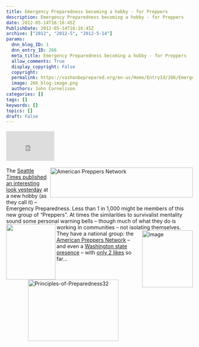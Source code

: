 ```yaml
---
title: Emergency Preparedness becoming a hobby - for Preppers
description: Emergency Preparedness becoming a hobby - for Preppers
date: 2012-05-14T16:16:45Z
PublishDate: 2012-05-14T16:16:45Z
archive: ["2012", "2012-5", "2012-5-14"]
params:
  dnn_blog_ID: 1
  dnn_entry_ID: 266
  meta_title: Emergency Preparedness becoming a hobby - for Preppers
  allow_comments: True
  display_copyright: False
  copyright:
  permalink: https://vashonbeprepared.org/en-us/Home/EntryId/266/Emergency-Preparedness-becoming-a-hobby-for-Preppers
  image: 266_blog-image.png
  authors: John Cornelison
categories: []
tags: []
keywords: []
topics: []
draft: False
---
```


<div class="wlWriterHeaderFooter" style="float:none; margin:0px; padding:4px 0px 4px 0px;"><iframe src="http://www.facebook.com/widgets/like.php?href=http://vashonbeprepared.org/News/Blogs/VashonPreparedness/tabid/164/EntryId/266/Emergency-Preparedness-becoming-a-hobby-for-Preppers.aspx" scrolling="no" frameborder="0" style="border:none; width:130px; height:80px"></iframe></div><p><img style="margin: 0px 0px 5px 5px; display: inline; float: right" alt="American Preppers Network" align="right" src="http://americanpreppersnetwork.com/wp-content/uploads/2012/03/NewAPNMastheadImage111.png" width="385" height="81" />The <a href="http://seattletimes.nwsource.com/html/localnews/2018203926_preppers14m.html" target="_blank">Seattle Times published an interesting look yesterday</a> at a new hobby (as they call it) – Emergency Preparedness. Less than 1 in 1,000 might be members of this new group of “Preppers”. At times the similarities to survivalist mentality sound some personal warning bells – though much of what they do is working in communities – not isolating themselves. <a href="https://www.facebook.com/WashingtonPreppersNetwork" target="_blank"><img style="display: inline; float: left" alt="" align="left" src="https://fbcdn-profile-a.akamaihd.net/hprofile-ak-snc4/373598_238057072914045_1600293045_n.jpg" width="133" height="150" /></a><a href="./images/266/86f2658203db_7E15-image_2.png"><img style="background-image: none; border-right-width: 0px; margin: 0px 0px 5px 5px; padding-left: 0px; padding-right: 0px; display: inline; float: right; border-top-width: 0px; border-bottom-width: 0px; border-left-width: 0px; padding-top: 0px" title="image" border="0" alt="image" align="right" src="./images/266/86f2658203db_7E15-image_thumb.png" width="137" height="154" /></a>They have a national group: the <a href="http://americanpreppersnetwork.com/" target="_blank">American Preppers Network</a> – and even a <a href="http://washington.preppersnetwork.com/" target="_blank">Washington state presence</a> – with <a href="https://www.facebook.com/WashingtonPreppersNetwork" target="_blank">only 2 likes</a> so far…</p>      <p><a href="./images/266/86f2658203db_7E15-Principles-of-Preparedness32_2.jpg"><img style="background-image: none; border-bottom: 0px; border-left: 0px; padding-left: 0px; padding-right: 0px; display: block; float: none; margin-left: auto; border-top: 0px; margin-right: auto; border-right: 0px; padding-top: 0px" title="Principles-of-Preparedness32" border="0" alt="Principles-of-Preparedness32" src="./images/266/86f2658203db_7E15-Principles-of-Preparedness32_thumb.jpg" width="244" height="166" /></a></p>
